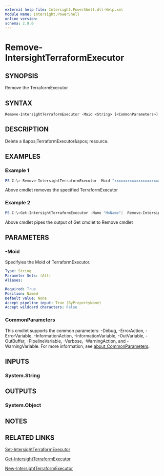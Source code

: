 ```yaml
---
external help file: Intersight.PowerShell.dll-Help.xml
Module Name: Intersight.PowerShell
online version:
schema: 2.0.0
---
```


# Remove-IntersightTerraformExecutor

## SYNOPSIS
Remove the TerraformExecutor

## SYNTAX

```
Remove-IntersightTerraformExecutor -Moid <String> [<CommonParameters>]
```

## DESCRIPTION
Delete a &amp;apos;TerraformExecutor&amp;apos; resource.

## EXAMPLES

### Example 1
```powershell
PS C:\> Remove-IntersightTerraformExecutor -Moid "xxxxxxxxxxxxxxxxxxxxxxxxxxx"
```
Above cmdlet removes the specified TerraformExecutor 

### Example 2
```powershell
PS C:\>Get-IntersightTerraformExecutor -Name "MoName"|  Remove-IntersightTerraformExecutor
```
Above cmdlet pipes the output of Get cmdlet to Remove cmdlet

## PARAMETERS

### -Moid
Specifyies the Moid of TerraformExecutor.

```yaml
Type: String
Parameter Sets: (All)
Aliases:

Required: True
Position: Named
Default value: None
Accept pipeline input: True (ByPropertyName)
Accept wildcard characters: False
```

### CommonParameters
This cmdlet supports the common parameters: -Debug, -ErrorAction, -ErrorVariable, -InformationAction, -InformationVariable, -OutVariable, -OutBuffer, -PipelineVariable, -Verbose, -WarningAction, and -WarningVariable. For more information, see [about_CommonParameters](http://go.microsoft.com/fwlink/?LinkID=113216).

## INPUTS

### System.String

## OUTPUTS

### System.Object
## NOTES

## RELATED LINKS

[Set-IntersightTerraformExecutor](./Set-IntersightTerraformExecutor.md)

[Get-IntersightTerraformExecutor](./Get-IntersightTerraformExecutor.md)

[New-IntersightTerraformExecutor](./New-IntersightTerraformExecutor.md)

